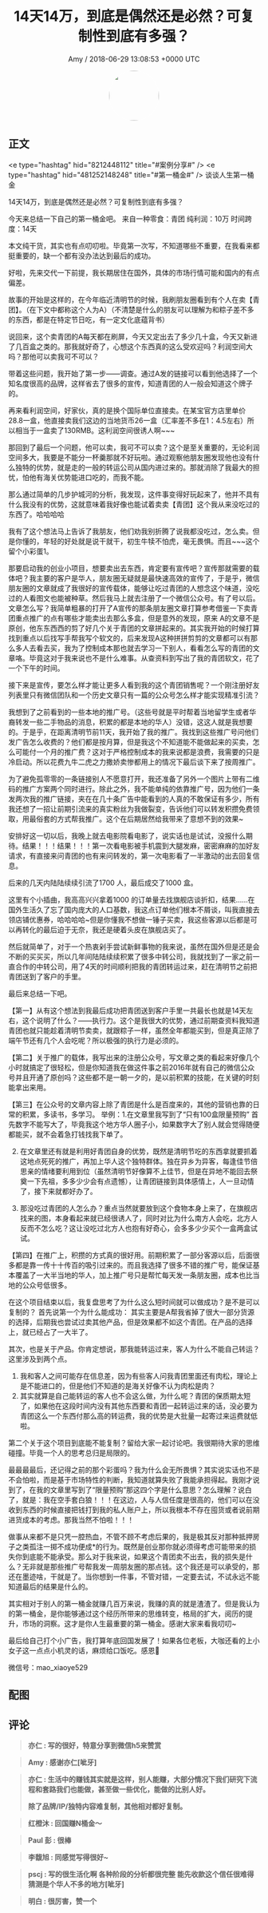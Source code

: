 <h1 align="center">14天14万，到底是偶然还是必然？可复制性到底有多强？</h1>
<p align="center">
    <a>Amy / 2018-06-29 13:08:53 &#43;0000 UTC</a>
</p>

<div align="center">
    <img src="https://images.zsxq.com/Fj0W35A0P-b9m_g4JQfKe5E74Z4a?e=1590940799&amp;token=kIxbL07-8jAj8w1n4s9zv64FuZZNEATmlU_Vm6zD:hfBNhWyPb0CJDUT42K0MvA-oDLI=" width="100" height="100" style="border:1px solid;border-radius:50%; color:#ffffff"/>
</div>

## 正文

<div>
&lt;e type=&#34;hashtag&#34; hid=&#34;8212448112&#34; title=&#34;#案例分享#&#34; /&gt;  &lt;e type=&#34;hashtag&#34; hid=&#34;481252148248&#34; title=&#34;#第一桶金#&#34; /&gt;  谈谈人生第一桶金

14天14万，到底是偶然还是必然？可复制性到底有多强？

今天来总结一下自己的第一桶金吧。
来自一种零食：青团
纯利润：10万 
时间跨度：14天
 
本文纯干货，其实也有点叨叨啦。毕竟第一次写，不知道哪些不重要，在我看来都挺重要的，缺一个都有没办法达到最后的成功。
 
好啦，先来交代一下前提，我长期居住在国外，具体的市场行情可能和国内的有点偏差。
 
故事的开始是这样的，在今年临近清明节的时候，我刷朋友圈看到有个人在卖【青团】。（在下文中都称这个人为A）（不清楚是什么的朋友可以理解为和粽子差不多的东西，都是在特定节日吃，有一定文化底蕴背书）
 
说回来，这个卖青团的A每天都在刷屏，今天又定出去了多少几十盒，今天又新进了几百盒之类的。那我就好奇了，心想这个东西真的这么受欢迎吗？利润空间大吗？那他可以卖我可不可以？
 
带着这些问题，我开始了第一步——调查。通过A发的链接可以看到他选择了一个知名度很高的品牌，这样省去了很多的宣传，知道青团的人一般会知道这个牌子的。
 
再来看利润空间，好家伙，真的是换个国际单位直接卖。在某宝官方店里单价28.8一盒，他直接卖我们这边的当地货币26一盒（汇率差不多在1：4.5左右）所以相当于一盒卖了130RMB。这利润空间很诱人啊~~~
 
那回到了最后一个问题，他可以卖，我可不可以卖？这个是至关重要的，无论利润空间多大，我要是不能分一杯羹那就不好玩啦。通过观察他朋友圈发现他也没有什么独特的优势，就是走的一般的转运公司从国内进过来的。那就消除了我最大的担忧，怕他有海关优势能进口吃的，而我不能。
 
那么通过简单的几步护城河的分析，我发现，这件事变得好玩起来了，他并不具有什么我没有的优势，这就意味着我好像也能试着卖卖【青团】这个我从来没吃过的东西了。哈哈哈哈
 
我有了这个想法马上告诉了我朋友，他们劝我别折腾了说我都没吃过，怎么卖。但是你懂的，年轻的好处就是说干就干，初生牛犊不怕虎，毫无畏惧。而且~~~这个留个小彩蛋1。
 
那要启动我的创业小项目，想要卖出去东西，肯定要有宣传吧？宣传那就需要的载体吧？我主要的客户是华人，朋友圈无疑就是最快速高效的宣传了，于是乎，微信朋友圈的文章就成了我很好的宣传载体，能够让吃过青团的人想念这个味道，没吃过的人看图文也能被种草。然后我马上就去注册了一个微信公众号。有了号以后。文章怎么写？我简单粗暴的打开了A宣传的那条朋友圈文章打算参考借鉴一下卖青团重点推广的点有哪些才能卖出去那么多盒，但是意外的发现，原来 A的文章不是原创，他东东西西的剪了好几个关于青团的文章拼起来的。其实我开始的时候打算找到重点以后找写手帮我写个软文的，后来发现A这种拼拼剪剪的文章都可以有那么多人去看去买，我为了控制成本那也就去学习一下别人，看看怎么写的青团的文章咯。毕竟这对于我来说也不是什么难事。从查资料到写出了我的青团软文，花了一个下午的时间。
 
接下来是宣传，要怎么样才能让更多人看到我的这个青团销售呢？一个刚注册好友列表里只有微信团队和一个历史文章只有一篇的公众号怎么样才能实现精准引流？
 
我想到了之前看到的一些本地的推广号。（这些号就是平时帮着当地留学生或者华裔转发一些二手物品的消息，积累的都是本地的华人）没错，这这人就是我想要的。于是乎，在距离清明节前11天，我开始了我的推广。我找到这些推广号问他们发广告怎么收费的？他们都是按月算，但是我这个不知道能不能做起来的买卖，怎么可能付一个月的推广费？这对于严格控制成本的我来说都是浪费，我需要的只是冷启动。所以花费九牛二虎之力撒娇卖惨都用上的情况下最后谈下来了按周推广。
 
为了避免孤零零的一条链接别人不愿意打开，我还准备了另外一个图片上带有二维码的推广方案两个同时进行。除此之外，我不能单纯的依靠推广号，因为他们一条发两次我的推广链接，夹在在几十条广告中能看到的人真的不敢保证有多少，所有我还想了一招让前期引流来的真实粉丝为我做裂变，告诉他们可以转发积攒免费领取，用最俗套的方式帮我推广。这个在后期居然给我带来了意想不到的效果~
 
安排好这一切以后，我晚上就去电影院看电影了，说实话也是试试，没报什么期待。结果！！！结果！！！第一次看电影被手机震到大腿发麻，密密麻麻的加好友请求，有直接来问青团的也有来问转发的，第一次电影看了一半激动的出去回复信息。
 
后来的几天内陆陆续续引流了1700 人，最后成交了1000 盒。
 
这里有个小插曲，我高高兴兴拿着1000 的订单量去找旗舰店谈折扣，结果……在国外生活久了忘了国内庞大的人口基数，我这点订单他们根本不屑谈，叫我直接去领店铺优惠券，哈哈哈哈~但是你懂我不想做一锤子买卖，我这些客源以后都是可以再转化的最后迫于无奈，我还是硬着头皮在旗舰店买了。
 
然后就简单了，对于一个热衷剁手尝试新鲜事物的我来说，虽然在国外但是还是会不断的买买买，所以几年间陆陆续续积累了很多中转公司，我就找到了一家之前一直合作的中转公司，用了4天的时间顺利把我的青团转运过来，赶在清明节之前把青团送到了客户的手里。
 
最后来总结一下吧。
 
【第一】从有这个想法到我最后成功把青团送到客户手里一共最长也就是14天左右，这个说明了什么？——执行力。这个是我很大的优势，通过前期查资料我知道青团也就只能趁着清明节卖卖，就跟粽子一样，虽然全年都能买到，但是真正除了端午节还有几个人会吃呢？所以极强的执行力是必须的。
 
【第二】关于推广的载体，我写出来的注册公众号，写文章之类的看起来好像几个小时就搞定了很轻松，但是你知道我在做这件事之前2016年就有自己的微信公众号并且开通了原创吗？这些都不是一朝一夕的，是以前积累的技能，在关键的时刻能拿出来用。
 
【第三】在公众号的文章内容上除了青团是什么是百度来的，其他的营销也靠的日常的积累，多读书，多学习。
举例：1.在文章里我写到了“只有100盒限量预购” 首先数字不能写大了，毕竟我这个地方华人圈子小，如果数字大了别人就会觉得随便都能买，就不会着急打钱找我下单了。

2. 在文章里还有就是利用好青团自身的优势，既然是清明节吃的东西拿就要抓着这地点死死的推广，再加上华人这个独特群体。独在异乡为异客，每逢佳节倍思亲的情绪要利用到位（虽然清明节好像算不上佳节，但是在异地不能回去祭奠一下先祖，多多少少会有点遗憾），让青团链接到具体感情上，人一旦动情了，接下来就都好办了。
 
3. 那没吃过青团的人怎么办？重点当然就要放到这个食物本身上来了，在旗舰店找来的图，本身看起来就已经很诱人了，同时对比为什么南方人会吃，北方人反而不怎么吃？这让没吃过北方人也抱有好奇心，会多多少少买个一盒两盒试试。
 
【第四】在推广上，积攒的方式真的很好用。前期积累了一部分客源以后，后面很多都是靠一传十十传百的吸引过来的。而且我选择了很多不错的推广号，能保证基本覆盖了一大半当地的华人，加上推广号只是帮忙每天发一条朋友圈，成本也比当地的公众号低很多。
 
在这个项目结束以后，我复盘思考了为什么这么短时间就可以做成功？是不是可以复制的？
首先说第一个为什么能成功：
其实主要是A帮我省掉了很大一部分货源的选择，后期我也尝试过卖其他产品，但是效果都不如这个青团。在产品的选择上，就已经占了一大半了。
 
其次，也是关于产品。你肯定想说，那我能转运过来，客人为什么不能自己转运？这里涉及到两个点。
1. 我和客人之间可能存在信息差，因为有些客人问我青团里面还有肉松，理论上是不能进口的，但是他们不知道的是海关好像不认为肉松是肉？
2. 其实就算是自己能转运的客人也不会这么做，为什么呢？青团的保质期太短了，如果他在这段时间内没有其他东西要和青团一起转运过来的话，没必要为青团这么一个东西付那么高的转运费，我的优势是大批量一起寄过来运费就低啦。
 
第二个关于这个项目到底能不能复制？留给大家一起讨论吧。我很期待大家的思维碰撞。毕竟一个人的思考总归是局限的。
 
最最最最后，还记得之前的那个彩蛋吗？我为什么会无所畏惧？其实说实话也不是不会怕啦，而是基于市场特性的判断，我知道就算失败了我能承担得起。我刚才说到了，在我的文章里写到了“限量预购”那这四个字是什么意思？怎么理解？说白了，就是：我在空手套白狼！！！在这边，人与人信任度是很高的，他们可以在没收到东西的时候直接把钱打到我的私人账户上，所以我根本不存在囤货或者说前期进货成本的考虑。那我当然不怕啦！！！
 
做事从来都不是只凭一腔热血，不管不顾不考虑后果的，我是极其反对那种抵押房子之类孤注一掷不成功便成*的行为。既然是创业那你就必须得考虑可能带来的损失你到底能不能承受。那么对于我来说，如果这个青团卖不出去，我的损失是什么？无非就是那些推广号帮我发一周朋友圈的那点钱。这个我还是可以承受的，那还在墨迹啥，干就是了。当你想到一件事，不管对错，一定要去试，不试永远不能知道最后的结果是什么的。
 
其实相对于别人的第一桶金就赚几百万来说，我赚的真的就是渣渣了。但是我认为的第一桶金，是你能够通过这个经历所带来的思维转变，格局的扩大，阅历的提升，市场的洞察。这才是你人生最重要的第一桶金。感谢大家来看我叨叨~
 
最后给自己打个小广告，我打算年底回国发展了！如果各位老板，大咖还看的上小女子这一点点小机灵的话，麻烦给口饭吃。感恩🙏

微信号：mao_xiaoye529
</div>

## 配图
<div class="image" align="center">

</div>

## 评论

<div align="left">
<div>

<blockquote >
<span> <strong>亦仁 : 写的很好，特意分享到微信h5来赞赏 </strong></span>
</blockquote>

<blockquote >
<span> <strong>Amy : 感谢亦仁[呲牙] </strong></span>
</blockquote>

<blockquote >
<span> <strong>亦仁 : 生活中的赚钱其实就是这样，别人能赚，大部分情况下我们研究下流程和套路我们也能做，甚至做一些优化，能做的比别人好。 

除了品牌/IP/独特内容难复制，其他相对都好复制。 </strong></span>
</blockquote>

<blockquote >
<span> <strong>红橙沐 : 回国赚N桶金～ </strong></span>
</blockquote>

<blockquote >
<span> <strong>Paul 彭 : 很棒 </strong></span>
</blockquote>

<blockquote >
<span> <strong>李馥旭 : 同感觉写得很好~ </strong></span>
</blockquote>

<blockquote >
<span> <strong>pscj : 写的很生活化啊 各种阶段的分析都很完整 能先收款这个信任很难得 猜测是个华人不多的地方[呲牙] </strong></span>
</blockquote>

<blockquote >
<span> <strong>明白 : 很厉害，赞一个 </strong></span>
</blockquote>

</div>
</div>